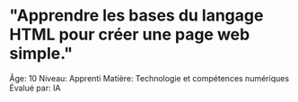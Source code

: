 # "Apprendre les bases du langage HTML pour créer une page web simple."

Âge: 10
Niveau: Apprenti
Matière: Technologie et compétences numériques
Évalué par: IA